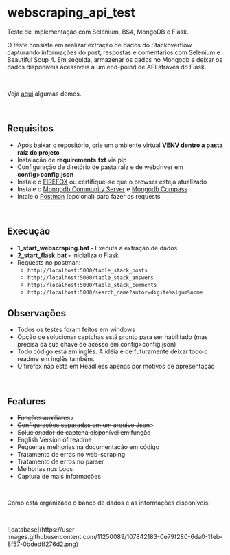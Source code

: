 <h1><strong>webscraping_api_test</strong></h1>
<p>Teste de implementa&ccedil;&atilde;o com Selenium, BS4, MongoDB e Flask.&nbsp;</p>
<p>O teste consiste em realizar extra&ccedil;&atilde;o de dados do Stackoverflow capturando informa&ccedil;&otilde;es do post, respostas e coment&aacute;rios com Selenium e Beautiful Soup 4. Em seguida, armazenar os dados no Mongodb e deixar os dados dispon&iacute;veis acess&iacute;veis a um end-poind de API atrav&eacute;s do Flask.&nbsp;</p>
<p>&nbsp;</p>
<p>Veja <a title="Demonstra&ccedil;&atilde;o" href="https://drive.google.com/drive/folders/1Z-l4vQEHAVA5WAgNf1pAjJSLxTiJOyhK?usp=sharing" target="_blank" rel="noopener">aqui</a> algumas demos.&nbsp;</p>
<p>&nbsp;</p>
<h2>Requisitos</h2>
<ul>
<li>Ap&oacute;s baixar o reposit&oacute;rio, crie um ambiente virtual <strong>VENV dentro a pasta ra&iacute;z do projeto</strong></li>
<li>Instala&ccedil;&atilde;o de <strong>requirements.txt</strong> via pip</li>
<li>Configura&ccedil;&atilde;o de diret&oacute;rio de pasta ra&iacute;z e de webdriver em <strong>config&gt;config.json</strong></li>
<li>Instale o <a href="https://www.mozilla.org/pt-BR/firefox/new/" target="_blank" rel="noopener">FIREFOX</a> ou certifique-se que o browser esteja atualizado</li>
<li>Instale o <a href="https://www.mongodb.com/try/download/community" target="_blank" rel="noopener">Mongodb Community Server</a> e <a href="https://www.mongodb.com/try/download/compass" target="_blank" rel="noopener">Mongodb Compass</a></li>
<li>Intale o <a href="https://www.postman.com/downloads/" target="_blank" rel="noopener">Postman</a> (opcional) para fazer os requests</li>
</ul>
<p>&nbsp;</p>
<h2>Execu&ccedil;&atilde;o</h2>
<ul>
<li><strong>1_start_webscraping.bat -&nbsp;</strong>Executa a extra&ccedil;&atilde;o de dados</li>
<li><strong>2_start_flask.bat -&nbsp;</strong>Inicializa o Flask</li>
<li>Requests no postman:
<ul>
<li><code>http://localhost:5000/table_stack_posts</code></li>
<li><code>http://localhost:5000/table_stack_answers</code></li>
<li><code>http://localhost:5000/table_stack_comments</code></li>
<li><code>http://localhost:5000/search_name?autor=digite%algum%nome</code></li>
</ul>
</li>
</ul>
<h2>Observa&ccedil;&otilde;es</h2>
<ul>
<li>Todos os testes foram feitos em windows</li>
<li>Op&ccedil;&atilde;o de solucionar captchas est&aacute; pronto para ser habilitado (mas precisa da sua chave de acesso em config&gt;config.json)</li>
<li>Todo c&oacute;digo est&aacute; em ingl&ecirc;s. A id&eacute;ia &eacute; de futuramente deixar todo o readme em ingl&ecirc;s tamb&eacute;m.</li>
<li>O firefox n&atilde;o est&aacute; em Headlless apenas por motivos de apresenta&ccedil;&atilde;o</li>
</ul>
<p>&nbsp;</p>
<h2>Features</h2>
<ul>
  <li><s>Fun&ccedil;&otilde;es auxiliares</s>></li>
  <li><s>Configura&ccedil;&otilde;es separadas em um arquivo Json</s>></li>
<li><s>Solucionador de captcha dispon&iacute;vel em fun&ccedil;&atilde;o</s></li>
<li>English Version of readme</li>
<li>Pequenas melhorias na documenta&ccedil;&atilde;o em c&oacute;digo</li>
<li>Tratamento de erros no web-scraping</li>
<li>Tratamento de erros no parser</li>
<li>Melhorias nos Logs</li>
<li>Captura de mais informa&ccedil;&otilde;es</li>
</ul>
<p>&nbsp;</p>
<p>Como est&aacute; organizado o banco de dados e as informa&ccedil;&otilde;es dispon&iacute;veis:&nbsp;</p>
<p>&nbsp;</p>
![database](https://user-images.githubusercontent.com/11250089/107842183-0e79f280-6da0-11eb-8f57-0bdedff276d2.png)
